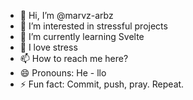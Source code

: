 - 👋 Hi, I’m @marvz-arbz
- 👀 I’m interested in stressful projects
- 🌱 I’m currently learning Svelte
- 💞️ I love stress
- 📫 How to reach me here?
- 😄 Pronouns: He - llo
- ⚡ Fun fact: Commit, push, pray. Repeat.
